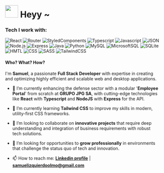
# <img src="https://i.pinimg.com/originals/a8/46/17/a84617f993ca23df4ef876b1fca6a365.gif" width="42" height="40"> Heyy ~

### Tech I work with:

![React](https://img.shields.io/badge/-React-4D4D4D?style=for-the-badge&logo=React&logoColor=49E1FF)
![Router](https://img.shields.io/badge/React_Router-4D4D4D?style=for-the-badge&logo=react-router&logoColor=CA4245)
![StyledComponents](https://img.shields.io/badge/styled--components-4D4D4D?style=for-the-badge&logo=styled-components&logoColor=DB7093)
![Typescript](https://img.shields.io/badge/-Typescript-4D4D4D?style=for-the-badge&logo=Typescript&logoColor=0C91EE)
![Javascript](https://img.shields.io/badge/-Javascript-4D4D4D?style=for-the-badge&logo=Javascript&logoColor=DDDB4A)
![JSON](https://img.shields.io/badge/-JSON-4D4D4D?style=for-the-badge&logo=JSON&logoColor=FA9F00)
![Node.js](https://img.shields.io/badge/-Node.js-4D4D4D?style=for-the-badge&logo=node.js&logoColor=81DA65)
![Express](https://img.shields.io/badge/Express.js-4D4D4D?style=for-the-badge)
![Java](https://img.shields.io/badge/-Java-5A5A5A?style=for-the-badge&logo=openjdk&logoColor=F1A140)
![Python](https://img.shields.io/badge/-Python-5A5A5A?style=for-the-badge&logo=Python&logoColor=F2D656)
![MySQL](https://img.shields.io/badge/-MySql-5A5A5A?style=for-the-badge&logo=MySql&logoColor=E7C727)
![MicrosoftSQL](https://img.shields.io/badge/Microsoft_SQL_Server-5A5A5A?style=for-the-badge&logo=microsoft-sql-server&logoColor=DF1E1C)
![SQLite](https://img.shields.io/badge/SQLite-5A5A5A?style=for-the-badge&logo=sqlite&logoColor=07405E)
![HMTL](https://img.shields.io/badge/HTML-5A5A5A?style=for-the-badge&logo=html5&logoColor=EF4719)
![CSS](https://img.shields.io/badge/CSS-5A5A5A?&style=for-the-badge&logo=css3&logoColor=3AAAEA)
![SASS](https://img.shields.io/badge/-SASS-5A5A5A?style=for-the-badge&logo=SASS&logoColor=F069DD)
![TailwindCSS](https://img.shields.io/badge/Tailwind_CSS-5A5A5A?style=for-the-badge&logo=tailwind-css&logoColor=38B2AC)

#### Who? What? How?

I'm **Samuel**, a passionate **Full Stack Developer** with expertise in creating and optimizing highly efficient and scalable web and desktop applications.

- 🔭 I’m currently enhancing the defense sector with a modular '**Employee Portal**' from scratch at **GRUPO JPG SA**, with cutting-edge technologies like **React** with **Typescript** and **NodeJS** with **Express** for the API.
- 🌱 I’m currently learning **Tailwind CSS** to improve my skills in modern, utility-first CSS frameworks.
- 👯 I’m looking to collaborate on **innovative projects** that require deep understanding and integration of business requirements with robust tech solutions.
- 🤔 I’m looking for opportunities to **grow professionally** in environments that challenge the status quo of tech and innovation.

- 📫 How to reach me: **[Linkedin profile](https://www.linkedin.com/in/samuel-izquierdo-olmo-07859a264/)** | **samuelizquierdoolmo@gmail.com**
